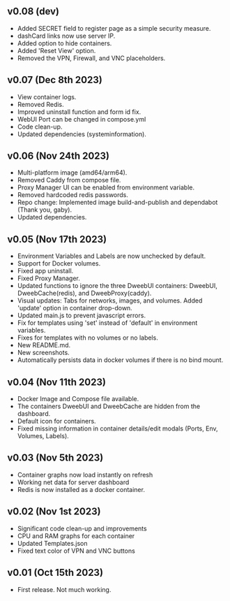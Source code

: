 ## v0.08 (dev)
* Added SECRET field to register page as a simple security measure.
* dashCard links now use server IP.
* Added option to hide containers.
* Added 'Reset View' option.
* Removed the VPN, Firewall, and VNC placeholders.

## v0.07 (Dec 8th 2023)
* View container logs.
* Removed Redis.
* Improved uninstall function and form id fix.
* WebUI Port can be changed in compose.yml
* Code clean-up.
* Updated dependencies (systeminformation).
  
## v0.06 (Nov 24th 2023)
* Multi-platform image (amd64/arm64).
* Removed Caddy from compose file.
* Proxy Manager UI can be enabled from environment variable.
* Removed hardcoded redis passwords.
* Repo change: Implemented image build-and-publish and dependabot (Thank you, gaby).
* Updated dependencies.

## v0.05 (Nov 17th 2023)
* Environment Variables and Labels are now unchecked by default.
* Support for Docker volumes.
* Fixed app uninstall.
* Fixed Proxy Manager.
* Updated functions to ignore the three DweebUI containers: DweebUI, DweebCache(redis), and DweebProxy(caddy).
* Visual updates: Tabs for networks, images, and volumes. Added 'update' option in container drop-down.
* Updated main.js to prevent javascript errors.
* Fix for templates using 'set' instead of 'default' in environment variables.
* Fixes for templates with no volumes or no labels.
* New README.md.
* New screenshots.
* Automatically persists data in docker volumes if there is no bind mount.

## v0.04 (Nov 11th 2023)
* Docker Image and Compose file available.
* The containers DweebUI and DweebCache are hidden from the dashboard.
* Default icon for containers.
* Fixed missing information in container details/edit modals (Ports, Env, Volumes, Labels).

## v0.03 (Nov 5th 2023)
* Container graphs now load instantly on refresh
* Working net data for server dashboard
* Redis is now installed as a docker container.


## v0.02 (Nov 1st 2023)
* Significant code clean-up and improvements
* CPU and RAM graphs for each container
* Updated Templates.json
* Fixed text color of VPN and VNC buttons


## v0.01 (Oct 15th 2023)
* First release. Not much working.
